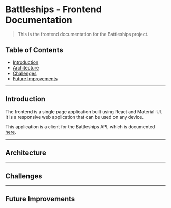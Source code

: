 # Battleships - Frontend Documentation

> This is the frontend documentation for the Battleships project.

## Table of Contents

* [Introduction](#introduction)
* [Architecture](#architecture)
* [Challenges](#challenges)
* [Future Improvements](#future-improvements)

---

## Introduction

The frontend is a single page application built using React and Material-UI.
It is a responsive web application that can be used on any device.

This application is a client for the Battleships API, which is documented [here](../jvm/README.md).

---

## Architecture

<!--TODO-->

---

## Challenges

<!--TODO-->

---

## Future Improvements

<!--TODO-->
